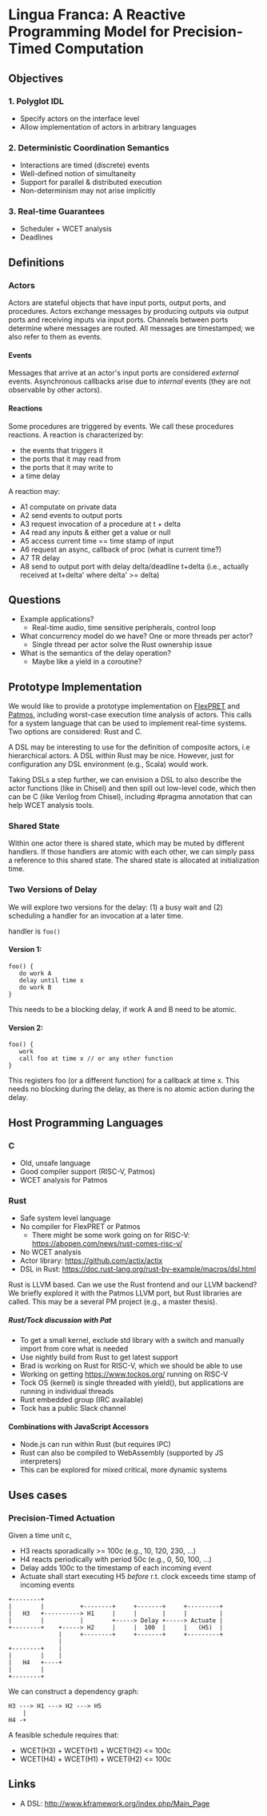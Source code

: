 # Lingua Franca: A Reactive Programming Model for Precision-Timed Computation
  
## Objectives

### 1. Polyglot IDL
 * Specify actors on the interface level 
 * Allow implementation of actors in arbitrary languages

### 2. Deterministic Coordination Semantics
 * Interactions are timed (discrete) events
 * Well-defined notion of simultaneity
 * Support for parallel & distributed execution
 * Non-determinism may not arise implicitly
 
### 3. Real-time Guarantees
 * Scheduler + WCET analysis
 * Deadlines

## Definitions

### Actors
Actors are stateful objects that have input ports, output ports, and procedures. Actors exchange messages by producing outputs via output ports and receiving inputs via input ports. Channels between ports determine where messages are routed. All messages are timestamped; we also refer to them as events.   

#### Events
Messages that arrive at an actor's input ports are considered _external_ events. Asynchronous callbacks arise due to _internal_ events (they are not observable by other actors).

#### Reactions
Some procedures are triggered by events. We call these procedures reactions. 
A reaction is characterized by:
 * the events that triggers it
 * the ports that it may read from
 * the ports that it may write to
 * a time delay


A reaction may:
 * A1 computate on private data
 * A2 send events to output ports
 * A3 request invocation of a procedure at t + delta
 * A4 read any inputs & either get a value or null
 * A5 access current time == time stamp of input
 * A6 request an async, callback of proc (what is current time?)
 * A7 TR delay
 * A8 send to output port with delay delta/deadline t+delta (i.e., actually received at t+delta' where delta' >= delta)

## Questions

 * Example applications?
   * Real-time audio, time sensitive peripherals, control loop
 * What concurrency model do we have? One or more threads per actor?
   * Single thread per actor solve the Rust ownership issue
 * What is the semantics of the delay operation?
   * Maybe like a yield in a coroutine?

## Prototype Implementation

We would like to provide a prototype implementation on
[FlexPRET](https://github.com/pretis/flexpret) and
[Patmos](https://github.com/t-crest/patmos),
including worst-case execution time analysis of actors.
This calls for a system language that can be used to implement real-time systems.
Two options are considered: Rust and C.

A DSL may be interesting to use for the definition of composite actors,
i.e hierarchical actors. A DSL within Rust may be nice.
However, just for configuration any DSL environment (e.g., Scala) would work.

Taking DSLs a step further, we can envision a DSL to also describe the
actor functions (like in Chisel) and then spill out low-level code, which
then can be C (like Verilog from Chisel), including #pragma annotation that
can help WCET analysis tools.

### Shared State

Within one actor there is shared state, which may be muted by different handlers.
If those handlers are atomic with each other, we can simply pass a reference
to this shared state. The shared state is allocated at initialization time.

### Two Versions of Delay

We will explore two versions for the delay: (1) a busy wait and
(2) scheduling a handler for an invocation at a later time.


handler is `foo()`

#### Version 1:

```
foo() {
   do work A
   delay until time x
   do work B
}
```

This needs to be a blocking delay, if work A and B need to be atomic.

#### Version 2:

```
foo() {
   work
   call foo at time x // or any other function
}
```

This registers foo (or a different function) for a callback at time x.
This needs no blocking during the delay, as there is no atomic action during the delay.


## Host Programming Languages

### C

 * Old, unsafe language
 * Good compiler support (RISC-V, Patmos)
 * WCET analysis for Patmos

### Rust

 * Safe system level language
 * No compiler for FlexPRET or Patmos
   * There might be some work going on for RISC-V: https://abopen.com/news/rust-comes-risc-v/
 * No WCET analysis
 * Actor library: https://github.com/actix/actix
 * DSL in Rust: https://doc.rust-lang.org/rust-by-example/macros/dsl.html
 
Rust is LLVM based. Can we use the Rust frontend and our LLVM backend?
We briefly explored it with the Patmos LLVM port, but Rust libraries are called.
This may be a several PM project (e.g., a master thesis).


##### Rust/Tock discussion with Pat

 * To get a small kernel, exclude std library with a switch and manually import
   from core what is needed
 * Use nightly build from Rust to get latest support
 * Brad is working on Rust for RISC-V, which we should be able to use
 * Working on  getting https://www.tockos.org/ running on RISC-V
 * Tock OS (kernel) is single threaded with yield(), but applications
   are running in individual threads
 * Rust embedded group (IRC available)
 * Tock has a public Slack channel

#### Combinations with JavaScript Accessors

 * Node.js can run within Rust (but requires IPC)
 * Rust can also be compiled to WebAssembly (supported by JS interpreters)
 * This can be explored for mixed critical, more dynamic systems


## Uses cases

### Precision-Timed Actuation
Given a time unit c,
 * H3 reacts sporadically >= 100c (e.g., 10, 120, 230, ...)
 * H4 reacts periodically with period 50c (e.g., 0, 50, 100, ...)
 * Delay adds 100c to the timestamp of each incoming event
 * Actuate shall start executing H5 _before_ r.t. clock exceeds time stamp of incoming events
 
```
+--------+
|        |          +--------+     +-------+     +---------+
|   H3   +----------> H1     |     |       |     |         |
|        |          |        +-----> Delay +-----> Actuate |
+--------+    +-----> H2     |     |  100  |     |   (H5)  |
              |     +--------+     +-------+     +---------+
              |
+--------+    |
|        |    |
|   H4   +----+
|        |
+--------+

```

We can construct a dependency graph:

```
H3 ---> H1 ---> H2 ---> H5
    |
H4 -+
```

A feasible schedule requires that:
 * WCET(H3) + WCET(H1) + WCET(H2) <= 100c
 * WCET(H4) + WCET(H1) + WCET(H2) <= 100c

## Links
 * A DSL: http://www.kframework.org/index.php/Main_Page

